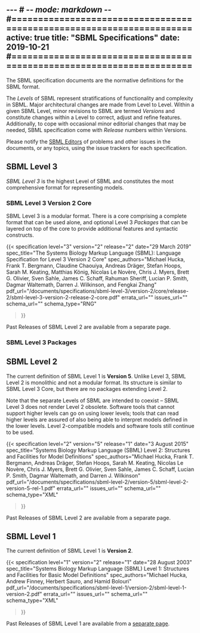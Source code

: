 --- # -*- mode: markdown -*-
#=====================================================================
active: true
title: "SBML Specifications"
date: 2019-10-21
#=====================================================================
---

The SBML specification documents are the normative definitions for the SBML format.

The _Levels_ of SBML represent stratifications of functionality and complexity in SBML.  Major architectural changes are made from Level to Level.  Within a given SBML Level, minor revisions to SBML are termed _Versions_ and constitute changes within a Level to correct, adjust and refine features. Additionally, to cope with occasional minor editorial changes that may be needed, SBML specification come with _Release_ numbers within Versions.

Please notify the [SBML Editors](mailto:sbml-editors@googlegroups.com) of problems and other issues in the documents, or any topics, using the issue trackers for each specification.


## SBML Level 3

_SBML Level 3_ is the highest Level of SBML and constitutes the most comprehensive format for representing models.

### SBML Level 3 Version 2 Core

SBML Level 3 is a modular format.  There is a core comprising a complete format that can be used alone, and optional Level 3 _Packages_ that can be layered on top of the core to provide additional features and syntactic constructs.

{{< specification level="3" version="2" release="2" date="29 March 2019"
    spec_title="The Systems Biology Markup Language (SBML): Language Specification for Level 3 Version 2 Core"
    spec_authors="Michael Hucka, Frank T. Bergmann, Claudine Chaouiya, Andreas Dräger, Stefan Hoops, Sarah M. Keating, Matthias König, Nicolas Le Novère, Chris J. Myers, Brett G. Olivier, Sven Sahle, James C. Schaff, Rahuman Sheriff, Lucian P. Smith, Dagmar Waltemath, Darren J. Wilkinson, and Fengkai Zhang"
    pdf_url="/documents/specifications/sbml-level-3/version-2/core/release-2/sbml-level-3-version-2-release-2-core.pdf"
    errata_url=""
    issues_url=""
    schema_url=""
    schema_type="RNG"
>}}

Past Releases of SBML Level 2 are available from a separate page. 


### SBML Level 3 Packages




## SBML Level 2

The current definition of SBML Level 1 is **Version 5**.  Unlike Level&nbsp;3, SBML Level 2 is monolithic and not a modular format.  Its structure is similar to SBML Level&nbsp;3 Core, but there are no packages extending Level 2.

Note that the separate Levels of SBML are intended to coexist &ndash; SBML Level&nbsp;3 does not render Level&nbsp;2 obsolete. Software tools that cannot support higher levels can go on using lower levels; tools that can read higher levels are assured of also being able to interpret models defined in the lower levels.  Level&nbsp;2-compatible models and software tools still continue to be used.

{{< specification level="2" version="5" release="1" date="3 August 2015"
    spec_title="Systems Biology Markup Language (SBML) Level 2: Structures and Facilities for Model Definitions"
    spec_authors="Michael Hucka, Frank T. Bergmann, Andreas Dräger, Stefan Hoops, Sarah M. Keating, Nicolas Le Novère, Chris J. Myers, Brett G. Olivier, Sven Sahle, James C. Schaff, Lucian P. Smith, Dagmar Waltemath, and Darren J. Wilkinson"
    pdf_url="/documents/specifications/sbml-level-2/version-5/sbml-level-2-version-5-rel-1.pdf"
    errata_url=""
    issues_url=""
    schema_url=""
    schema_type="XML"
>}}

Past Releases of SBML Level 2 are available from a separate page. 


## SBML Level 1

The current definition of SBML Level 1 is **Version 2**.

{{< specification level="1" version="2" release="1" date="28 August 2003"
    spec_title="Systems Biology Markup Language (SBML) Level 1: Structures and Facilities for Basic Model Definitions"
    spec_authors="Michael Hucka, Andrew Finney, Herbert Sauro, and Hamid Bolouri"
    pdf_url="/documents/specifications/sbml-level-1/version-2/sbml-level-1-version-2.pdf"
    errata_url=""
    issues_url=""
    schema_url=""
    schema_type="XML"
>}}

Past Releases of SBML Level 1 are available from a [separate page](all_versions_of_sbml_level_1).

